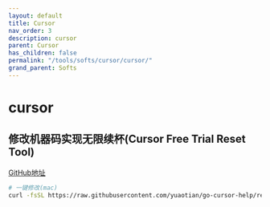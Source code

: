 ```yaml
---
layout: default
title: Cursor
nav_order: 3
description: cursor
parent: Cursor
has_children: false
permalink: "/tools/softs/cursor/cursor/"
grand_parent: Softs
---
```


# cursor

## 修改机器码实现无限续杯(Cursor Free Trial Reset Tool)

[GitHub地址](https://github.com/yuaotian/go-cursor-help)

```bash
# 一键修改(mac)
curl -fsSL https://raw.githubusercontent.com/yuaotian/go-cursor-help/refs/heads/master/scripts/run/cursor_mac_id_modifier.sh | sudo bash 
```
